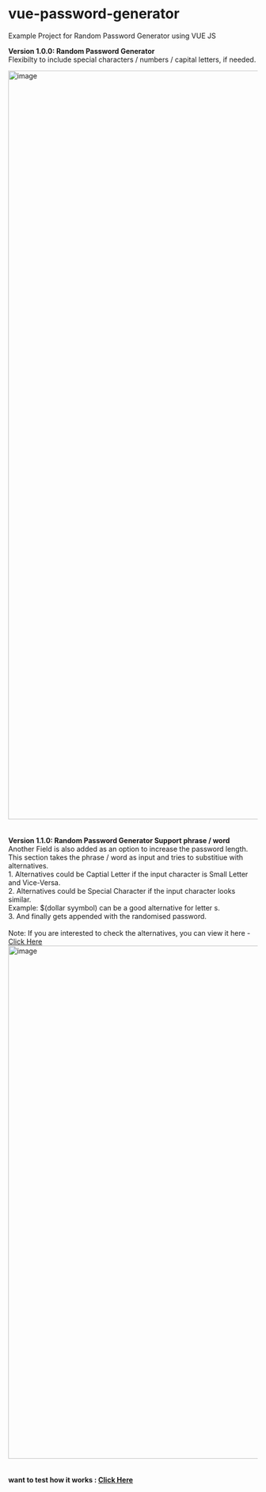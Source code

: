 # vue-password-generator
Example Project for Random Password Generator using VUE JS

<b>Version 1.0.0: Random Password Generator </b><br>
Flexibilty to include special characters / numbers / capital letters, if needed.

<img width="1512" alt="image" src="https://github.com/shreyas18jan/vue-password-generator/assets/16950889/0c15d9e5-e429-4fea-a6cf-ee26db12704c">
<br>
<br>
<br>
<b>Version 1.1.0: Random Password Generator Support phrase / word </b><br>
Another Field is also added as an option to increase the password length. This section takes the phrase / word as input and tries to substitiue with alternatives.<br>
1. Alternatives could be Captial Letter if the input character is Small Letter and Vice-Versa.<br>
2. Alternatives could be Special Character if the input character looks similar.<br>
Example: $(dollar syymbol) can be a good alternative for letter s.<br>
3. And finally gets appended with the randomised password.<br>
<br>Note: If you are interested to check the alternatives, you can view it here - <a href="https://github.com/shreyas18jan/vue-password-generator/blob/main/src/constant.js" target="_blank">Click Here</a>

<img width="1036" alt="image" src="https://github.com/shreyas18jan/vue-password-generator/assets/16950889/e6f379ec-60f6-4ff9-b094-814d25c98915">
<br>
<br>
<br>
<b>want to test how it works : <a href="https://shreyas18jan.github.io/vue-password-generator/" target="_blank">Click Here</a></b>
<br>
<br>
